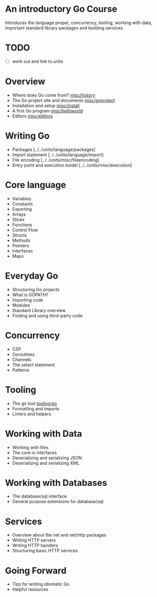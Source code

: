 # An introductory Go Course

Introduces the language proper, concurrency, tooling, working with data,
important standard library packages and building services.

# TODO

* [ ] work out and link to units

# Overview

* Where does Go come from? [misc/history](../../units/misc/history)
* The Go project site and documents [misc/goproject](../../units/misc/goproject)
* Installation and setup [misc/install](../../units/misc/install)
* A first Go program [misc/helloworld](../../units/misc/helloworld)
* Editors [misc/editors](../../units/misc/editors)

# Writing Go

* Packages [../../units/language/packages]
* Import statement [../../units/language/import]
* File encoding [../../units/misc/fileencoding]
* Entry point and execution model [../../units/misc/execution]

# Core language

* Variables
* Constants
* Exporting
* Arrays
* Slices
* Functions
* Control Flow
* Structs
* Methods
* Pointers
* Interfaces
* Maps

# Everyday Go

* Structuring Go projects
* What is GOPATH?
* Importing code
* Modules
* Standard Library overview
* Finding and using third-party code

# Concurrency

* CSP
* Goroutines
* Channels
* The select statement
* Patterns

# Tooling

* The go tool [tooling/go](../../units/tooling/go)
* Formatting and imports
* Linters and helpers

# Working with Data

* Working with files
* The core io interfaces
* Deserializing and serializing JSON
* Deserializing and serializing XML

# Working with Databases

* The database/sql interface
* General purpose extensions for database/sql

# Services

* Overview about the net and net/http packages
* Writing HTTP servers
* Writing HTTP handlers
* Structuring basic HTTP services

# Going Forward

* Tips for writing idiomatic Go
* Helpful resources
